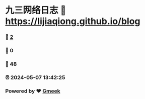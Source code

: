 # 九三网络日志 :link: https://lijiaqiong.github.io/blog 
### :page_facing_up: [2](https://lijiaqiong.github.io/blog/tag.html) 
### :speech_balloon: 0 
### :hibiscus: 48 
### :alarm_clock: 2024-05-07 13:42:25 
### Powered by :heart: [Gmeek](https://github.com/Meekdai/Gmeek)
